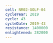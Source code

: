 ```yaml
---
cell: NR02-GOLF-04
cycleYear: 2019
cycle: 43
cycleDate: 2019-43
resistance: 1400000
enlightened: 282000 
---
```

      